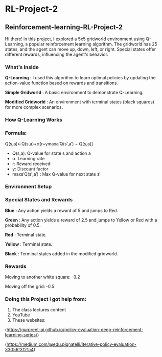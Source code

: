 # RL-Project-2
## Reinforcement-learning-RL-Project-2

Hi there! In this project, I explored a 5x5 gridworld environment using Q-Learning, a popular reinforcement learning algorithm. The gridworld has 25 states, and the agent can move up, down, left, or right. Special states offer different rewards, influencing the agent's behavior.

### What's Inside

**Q-Learning** : I used this algorithm to learn optimal policies by updating the action-value function based on rewards and transitions.

**Simple Gridworld** : A basic environment to demonstrate Q-Learning.

**Modified Gridworld** : An environment with terminal states (black squares) for more complex scenarios.

### How Q-Learning Works
### Formula:

Q(s,a)←Q(s,a)+α[r+γmaxa′Q(s′,a′) − Q(s,a)]
* Q(s,a): Q-value for state s and action a
* α: Learning rate
* r: Reward received
* γ: Discount factor
* maxa′Q(s′,a′) : Max Q-value for next state s′

### Environment Setup
### Special States and Rewards

**Blue** : Any action yields a reward of 5 and jumps to Red.

**Green** : Any action yields a reward of 2.5 and jumps to Yellow or Red with a probability of 0.5.

**Red** : Terminal state.

**Yellow** : Terminal state.

**Black** : Terminal states added in the modified gridworld.

### Rewards

Moving to another white square: -0.2

Moving off the grid: -0.5

### Doing this Project I got help from:

1. The class lectures content
2. YouTube
3. These websites:

(https://gurpreet-ai.github.io/policy-evaluation-deep-reinforcement-learning-series/)

(https://medium.com/@edu.pignatelli/iterative-policy-evaluation-33056f3f21a4)

